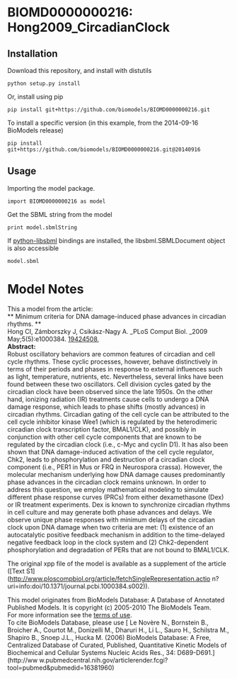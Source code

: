 # BIOMD0000000216: Hong2009_CircadianClock

## Installation

Download this repository, and install with distutils

`python setup.py install`

Or, install using pip

`pip install git+https://github.com/biomodels/BIOMD0000000216.git`

To install a specific version (in this example, from the 2014-09-16 BioModels release)

`pip install git+https://github.com/biomodels/BIOMD0000000216.git@20140916`

## Usage

Importing the model package.

`import BIOMD0000000216 as model`

Get the SBML string from the model

`print model.sbmlString`

If [python-libsbml](https://pypi.python.org/pypi/python-libsbml) bindings are
installed, the libsbml.SBMLDocument object is also accessible

`model.sbml`


# Model Notes


This a model from the article:  
** Minimum criteria for DNA damage-induced phase advances in circadian rhythms. **   
Hong CI, Zámborszky J, Csikász-Nagy A. _PLoS Comput Biol. _2009
May;5(5):e1000384. [19424508](http://www.ncbi.nlm.nih.gov/pubmed/19424508),  
**Abstract:**   
Robust oscillatory behaviors are common features of circadian and cell cycle
rhythms. These cyclic processes, however, behave distinctively in terms of
their periods and phases in response to external influences such as light,
temperature, nutrients, etc. Nevertheless, several links have been found
between these two oscillators. Cell division cycles gated by the circadian
clock have been observed since the late 1950s. On the other hand, ionizing
radiation (IR) treatments cause cells to undergo a DNA damage response, which
leads to phase shifts (mostly advances) in circadian rhythms. Circadian gating
of the cell cycle can be attributed to the cell cycle inhibitor kinase Wee1
(which is regulated by the heterodimeric circadian clock transcription factor,
BMAL1/CLK), and possibly in conjunction with other cell cycle components that
are known to be regulated by the circadian clock (i.e., c-Myc and cyclin D1).
It has also been shown that DNA damage-induced activation of the cell cycle
regulator, Chk2, leads to phosphorylation and destruction of a circadian clock
component (i.e., PER1 in Mus or FRQ in Neurospora crassa). However, the
molecular mechanism underlying how DNA damage causes predominantly phase
advances in the circadian clock remains unknown. In order to address this
question, we employ mathematical modeling to simulate different phase response
curves (PRCs) from either dexamethasone (Dex) or IR treatment experiments. Dex
is known to synchronize circadian rhythms in cell culture and may generate
both phase advances and delays. We observe unique phase responses with minimum
delays of the circadian clock upon DNA damage when two criteria are met: (1)
existence of an autocatalytic positive feedback mechanism in addition to the
time-delayed negative feedback loop in the clock system and (2) Chk2-dependent
phosphorylation and degradation of PERs that are not bound to BMAL1/CLK.

The original xpp file of the model is available as a supplement of the article
([Text S1](http://www.ploscompbiol.org/article/fetchSingleRepresentation.actio
n?uri=info:doi/10.1371/journal.pcbi.1000384.s002)).

This model originates from BioModels Database: A Database of Annotated
Published Models. It is copyright (c) 2005-2010 The BioModels Team.  
For more information see the [terms of
use](http://www.ebi.ac.uk/biomodels/legal.html).  
To cite BioModels Database, please use [ Le Novère N., Bornstein B., Broicher
A., Courtot M., Donizelli M., Dharuri H., Li L., Sauro H., Schilstra M.,
Shapiro B., Snoep J.L., Hucka M. (2006) BioModels Database: A Free,
Centralized Database of Curated, Published, Quantitative Kinetic Models of
Biochemical and Cellular Systems Nucleic Acids Res., 34: D689-D691.](http://ww
w.pubmedcentral.nih.gov/articlerender.fcgi?tool=pubmed&pubmedid=16381960)


